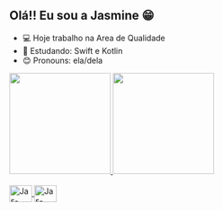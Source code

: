 ## Olá!! Eu sou a Jasmine 😁

- 💻 Hoje trabalho na Area de Qualidade
- 📘 Estudando: Swift e Kotlin
- 😊 Pronouns: ela/dela

<!-- Para melhorar o perfil acesse esse git: https://github.com/anuraghazra/github-readme-stats/blob/master/readme.md#deploy-on-your-own-vercel-instance -->
<div>
  <a href="https://github.com/JasmineSantana"/>
  <img height="180cm" src="https://github-readme-stats.vercel.app/api?username=JasmineSantana&show_icons=true&theme=dracula"/>
  <img height="180cm" src="https://github-readme-stats.vercel.app/api/top-langs/?username=JasmineSantana&layout=compact&theme=dracula"/>
</div>

<!--Para incluir novos icones é só acessar esse site: https://devicon.dev/ -->
<div style="display: inline_block"><br>
<img align="center" alt="Jas-Swift" height="30" width="40" src="https://cdn.jsdelivr.net/gh/devicons/devicon@latest/icons/swift/swift-original.svg" />
  <img align="center" alt="Jas-Kotlin" height="30"width="40" src="https://cdn.jsdelivr.net/gh/devicons/devicon@latest/icons/kotlin/kotlin-original.svg"/>
</div>

##
